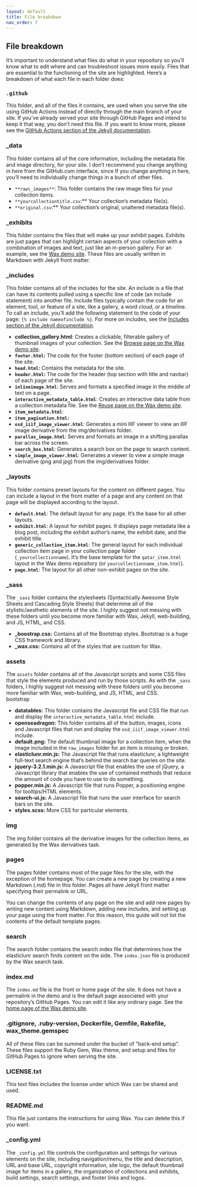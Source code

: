 ```yaml
---
layout: default
title: File breakdown
nav_order: 7
---
```

## **File breakdown** 

It’s important to understand what files do what in your repository so you’ll know what to edit where and can troubleshoot issues more easily. Files that are essential to the functioning of the site are highlighted. Here’s a breakdown of what each file in each folder does:

### **`.github`**

This folder, and all of the files it contains, are used when you serve the site using GitHub Actions instead of directly through the main branch of your site. If you’ve already served your site through GitHub Pages and intend to keep it that way, you don’t need this file. If you want to know more, please see the [GitHub Actions section of the Jekyll documentation](https://jekyllrb.com/docs/continuous-integration/github-actions/).

### **\_data**

This folder contains all of the core information, including the metadata file and image directory, for your site. I don’t recommend you change anything in here from the GitHub.com interface, since If you change anything in here, you’ll need to individually change things in a bunch of other files.

* `**raw\_images**`: This folder contains the raw image files for your collection items.  
* `**yourcollectiontitle.csv`:** Your collection’s metadata file(s).  
* `**original.csv`:** Your collection’s original, unaltered metadata file(s).

### **_exhibits**

This folder contains the files that will make up your exhibit pages. Exhibits are just pages that can highlight certain aspects of your collection with a combination of images and text, just like an in-person gallery. For an example, see the [Wax demo site](https://minicomp.github.io/wax/exhibits/a/). These files are usually written in Markdown with Jekyll front matter.

### **_includes**

This folder contains all of the includes for the site. An include is a file that can have its contents pulled using a specific line of code (an include statement) into another file. Include files typically contain the code for an element, tool, or feature of a site, like a gallery, a word cloud, or a timeline. To call an include, you’ll add the following statement to the code of your page: `{% include nameofinclude %}`. For more on includes, see the [Includes section of the Jekyll documentation](https://jekyllrb.com/docs/includes/).

* **collection_gallery.html**: Creates a clickable, filterable gallery of thumbnail images of your collection. See the [Browse page on the Wax demo site](https://minicomp.github.io/wax/collection/).  
* **`footer.html`:** The code for the footer (bottom section) of each page of the site.  
* **`head.html`:** Contains the metadata for the site.  
* **`header.html`:** The code for the header (top section with title and navbar) of each page of the site.  
* **`inlineimage.html`**: Serves and formats a specified image in the middle of text on a page.  
* **`interactive_metadata_table.html`**: Creates an interactive data table from a collection metadata file. See the [Reuse page on the Wax demo site](https://minicomp.github.io/wax/reuse/).  
* **`item_metadata.html`**:   
* **`item_pagination.html`:**  
* **`osd_iiif_image_viewer.html`**: Generates a mini IIIF viewer to view an IIIF image derivative from the img/derivatives folder.  
* **`parallax_image.html`**: Serves and formats an image in a shifting parallax bar across the screen.   
* **`search_box.html`**: Generates a search box on the page to search content.  
* **`simple_image_viewer.html`**: Generates a viewer to view a simple image derivative (png and jpg) from the img/derivatives folder.

### **_layouts**

This folder contains preset layouts for the content on different pages. You can include a layout in the front matter of a page and any content on that page will be displayed according to the layout.

* **`default.html`**: The default layout for any page. It’s the base for all other layouts.  
* **`exhibit.html`**: A layout for exhibit pages. It displays page metadata like a blog post, including the exhibit author’s name, the exhibit date, and the exhibit title.  
* **`generic_collection_item.html`**: The general layout for each individual collection item page in your collection page folder (`_yourcollectionname`). It’s the base template for the `qatar_item.html` layout in the Wax demo repository (or `yourcollectionname_item.html`).  
* **`page.html`**: The layout for all other non-exhibit pages on the site.

### **_sass**

The `_sass` folder contains the stylesheets (Syntactically Awesome Style Sheets and Cascading Style Sheets) that determine all of the stylistic/aesthetic elements of the site. I highly suggest not messing with these folders until you become more familiar with Wax, Jekyll, web-building, and JS, HTML, and CSS.

* **_boostrap.css:** Contains all of the Bootstrap styles. Bootstrap is a huge CSS framework and library.  
* **_wax.css:** Contains all of the styles that are custom for Wax.

### **assets**

The `assets` folder contains all of the Javascript scripts and some CSS files that style the elements produced and run by those scripts. As with the `_sass` folders, I highly suggest not messing with these folders until you become more familiar with Wax, web-building, and JS, HTML, and CSS.  
bootstrap

* **datatables:** This folder contains the Javascript file and CSS file that run and display the `interactive_metadata_table.html` include.  
* **openseadragon:** This folder contains all of the button, images, icons and Javascript files that run and display the `osd_iiif_image_viewer.html` include.  
* **default.png:** The default thumbnail image for a collection item, when the image included in the `raw_images` folder for an item is missing or broken.  
* **elasticlunr.min.js:** The Javascript file that runs elasticlunr, a lightweight full-text search engine that’s behind the search bar queries on the site.  
* **jquery-3.2.1.min.js:** A Javascript file that enables the use of jQuery, a Javascript library that enables the use of contained methods that reduce the amount of code you have to use to do something.  
* **popper.min.js:** A Javascript file that runs Popper, a positioning engine for tooltips/HTML elements.  
* **search-ui.js:** A Javascript file that runs the user interface for search bars on the site.  
* **styles.scss:** More CSS for particular elements.

### **img** 

The img folder contains all the derivative images for the collection items, as generated by the Wax derivatives task.

### **pages**

The pages folder contains most of the page files for the site, with the exception of the homepage. You can create a new page by creating a new Markdown (.md) file in this folder. Pages all have Jekyll front matter specifying their permalink or URL.

You can change the contents of any page on the site and add new pages by writing new content using Markdown, adding new includes, and setting up your page using the front matter. For this reason, this guide will not list the contents of the default template pages.

### **search**

The search folder contains the search index file that determines how the elasticlunr search finds content on the side. The `index.json` file is produced by the Wax search task.

### **index.md**

The `index.md` file is the front or home page of the site. It does not have a permalink in the demo and is the default page associated with your repository’s GitHub Pages. You can edit it like any ordinary page. See the [home page of the Wax demo site](https://minicomp.github.io/wax/).

### **.gitignore, .ruby-version, Dockerfile, Gemfile, Rakefile, wax\_theme.gemspec**

All of these files can be summed under the bucket of “back-end setup”. These files support the Ruby Gem, Wax theme, and setup and files for GitHub Pages to ignore when serving the site.

### **LICENSE.txt**

This text files includes the license under which Wax can be shared and used.

### **README.md**

This file just contains the instructions for using Wax. You can delete this if you want.

### **_config.yml**

The `_config.yml` file controls the configuration and settings for various elements on the site, including navigation/menu, the title and description, URL and base URL, copyright information, site logo, the default thumbnail image for items in a gallery, the organization of collections and exhibits, build settings, search settings, and footer links and logos. 
